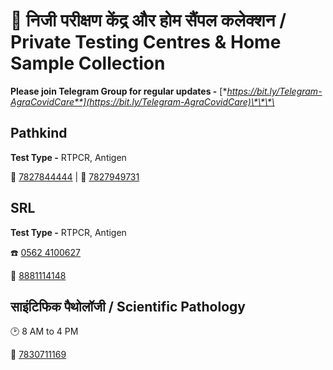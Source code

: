 # 🧪 निजी परीक्षण केंद्र और होम सैंपल कलेक्शन /  Private Testing Centres & Home Sample Collection

**Please join Telegram Group for regular updates -** [**https://bit.ly/Telegram-AgraCovidCare**](https://bit.ly/Telegram-AgraCovidCare)\*\*\*\*

## Pathkind

**Test Type -** RTPCR, Antigen

📱 [7827844444](tel:7827844444) \| 📱 [7827949731](tel:7827949731)

## SRL

**Test Type -** RTPCR, Antigen

☎️ [0562 4100627 ](tel:05624100627)

📱 [8881114148](tel:8881114148)

## साइंटिफिक पैथोलॉजी / Scientific Pathology

🕑 8 AM to 4 PM

📱 [7830711169](tel:7830711169)

